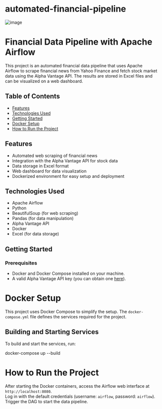 # automated-financial-pipeline
![image](https://github.com/user-attachments/assets/fe375c8a-7752-4d0a-a6ab-9345dc65ff82)


# Financial Data Pipeline with Apache Airflow

This project is an automated financial data pipeline that uses Apache Airflow to scrape financial news from Yahoo Finance and fetch stock market data using the Alpha Vantage API. The results are stored in Excel files and can be visualized on a web dashboard.

## Table of Contents
- [Features](#features)
- [Technologies Used](#technologies-used)
- [Getting Started](#getting-started)
- [Docker Setup](#docker-setup)
- [How to Run the Project](#how-to-run-the-project)


## Features
- Automated web scraping of financial news
- Integration with the Alpha Vantage API for stock data
- Data storage in Excel format
- Web dashboard for data visualization
- Dockerized environment for easy setup and deployment

## Technologies Used
- Apache Airflow
- Python
- BeautifulSoup (for web scraping)
- Pandas (for data manipulation)
- Alpha Vantage API
- Docker
- Excel (for data storage)

## Getting Started
### Prerequisites
- Docker and Docker Compose installed on your machine.
- A valid Alpha Vantage API key (you can obtain one [here](https://www.alphavantage.co/support/#api-key)).

# Docker Setup
This project uses Docker Compose to simplify the setup. The `docker-compose.yml` file defines the services required for the project.

## Building and Starting Services
To build and start the services, run:

docker-compose up --build

# How to Run the Project
After starting the Docker containers, access the Airflow web interface at `http://localhost:8080`.  
Log in with the default credentials (username: `airflow`, password: `airflow`).  
Trigger the DAG to start the data pipeline.


